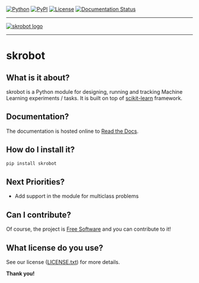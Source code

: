 [![Python](https://img.shields.io/badge/python-3.6%20%7C%203.7%20%7C%203.8-blue?style=plastic)](https://www.python.org/)
[![PyPI](https://img.shields.io/badge/pypi_package-1.0.11-blue?style=plastic)](https://pypi.org/project/skrobot/1.0.11/)
[![License](https://img.shields.io/badge/license-MIT-blue?style=plastic)](https://github.com/medoidai/skrobot/blob/master/LICENSE.txt)
[![Documentation Status](https://readthedocs.org/projects/skrobot/badge/?version=1.0.11)](https://skrobot.readthedocs.io/en/1.0.11/)

-----------------

[![skrobot logo](https://github.com/medoidai/skrobot/raw/master/static/skrobot-logo.png)](https://github.com/medoidai/skrobot/raw/master/static/skrobot-logo.png)

-----------------

# skrobot

## What is it about?

skrobot is a Python module for designing, running and tracking Machine Learning experiments / tasks. It is built on top of [scikit-learn](https://scikit-learn.org/) framework.

## Documentation?

The documentation is hosted online to [Read the Docs](https://skrobot.readthedocs.io/en/1.0.11/).

## How do I install it?

```sh
pip install skrobot
```

## Next Priorities?

* Add support in the module for multiclass problems

## Can I contribute?

Of course, the project is [Free Software](https://www.gnu.org/philosophy/free-sw.en.html) and you can contribute to it!

## What license do you use?

See our license ([LICENSE.txt](https://github.com/medoidai/skrobot/blob/master/LICENSE.txt)) for more details.

**Thank you!**